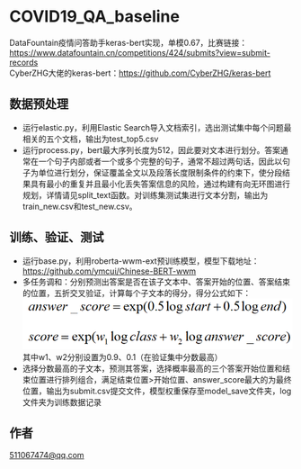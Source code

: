 # COVID19_QA_baseline
DataFountain疫情问答助手keras-bert实现，单模0.67，比赛链接：https://www.datafountain.cn/competitions/424/submits?view=submit-records  
CyberZHG大佬的keras-bert：https://github.com/CyberZHG/keras-bert
## 数据预处理
* 运行elastic.py，利用Elastic Search导入文档索引，选出测试集中每个问题最相关的五个文档，输出为test_top5.csv  
* 运行process.py，bert最大序列长度为512，因此要对文本进行划分。答案通常在一个句子内部或者一个或多个完整的句子，通常不超过两句话，因此以句子为单位进行划分，保证覆盖全文以及段落长度限制条件的约束下，使分段结果具有最小的重复并且最小化丢失答案信息的风险，通过构建有向无环图进行规划，详情请见split_text函数。对训练集测试集进行文本分割，输出为train_new.csv和test_new.csv。
## 训练、验证、测试
* 运行base.py，利用roberta-wwm-ext预训练模型，模型下载地址：https://github.com/ymcui/Chinese-BERT-wwm  
* 多任务调和：分别预测出答案是否在该子文本中、答案开始的位置、答案结束的位置，五折交叉验证，计算每个子文本的得分，得分公式如下：  
![image](https://github.com/LHT-Curry/COVID19_QA_baseline/blob/master/score.png)  
其中w1、w2分别设置为0.9、0.1（在验证集中分数最高）  
* 选择分数最高的子文本，预测其答案，选择概率最高的三个答案开始位置和结束位置进行排列组合，满足结束位置>开始位置、answer_score最大的为最终位置，输出为submit.csv提交文件，模型权重保存至model_save文件夹，log文件夹为训练数据记录  
## 作者
511067474@qq.com
